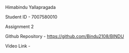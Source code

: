 Himabindu Yallapragada

Student ID - 7007580010

Assignment 2

Github Repository - https://github.com/Bindu2108/BINDU

Video Link - 
